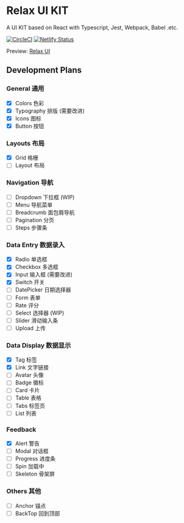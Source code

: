 # Relax UI KIT

A UI KIT based on React with Typescript, Jest, Webpack, Babel .etc.

[![CircleCI](https://circleci.com/gh/EricThsi/Relax-UIKIT.svg?style=svg&circle-token=a7ee87fd3117181068e5a01c8289379fd93548a1)](https://app.circleci.com/pipelines/github/EricThsi/Relax-UIKIT?branch=master) [![Netlify Status](https://api.netlify.com/api/v1/badges/ce8486f2-ddbc-4310-8b69-e40994cceca2/deploy-status)](https://app.netlify.com/sites/relax-ui/deploys)

Preview: [Relax UI](https://relax-ui.thsi.tech)

## Development Plans

### General 通用

- [x] Colors 色彩
- [x] Typography 排版 (需要改进)
- [x] Icons 图标
- [x] Button 按钮

### Layouts 布局

- [x] Grid 格栅
- [ ] Layout 布局

### Navigation 导航

- [ ] Dropdown 下拉框 (WIP)
- [ ] Menu 导航菜单
- [ ] Breadcrumb 面包屑导航
- [ ] Pagination 分页
- [ ] Steps 步骤条

### Data Entry 数据录入

- [x] Radio 单选框
- [x] Checkbox 多选框
- [x] Input 输入框 (需要改进)
- [x] Switch 开关
- [ ] DatePicker 日期选择器
- [ ] Form 表单
- [ ] Rate 评分
- [ ] Select 选择器 (WIP)
- [ ] Slider 滑动输入条
- [ ] Upload 上传

### Data Display 数据显示

- [x] Tag 标签
- [x] Link 文字链接
- [ ] Avatar 头像
- [ ] Badge 徽标
- [ ] Card 卡片
- [ ] Table 表格
- [ ] Tabs 标签页
- [ ] List 列表

### Feedback

- [x] Alert 警告
- [ ] Modal 对话框
- [ ] Progress 进度条
- [ ] Spin 加载中
- [ ] Skeleton 骨架屏

### Others 其他

- [ ] Anchor 锚点
- [ ] BackTop 回到顶部

